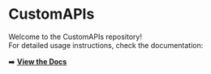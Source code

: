 # CustomAPIs

Welcome to the CustomAPIs repository!  
For detailed usage instructions, check the documentation:  

➡️ [**View the Docs**](docs.md)
